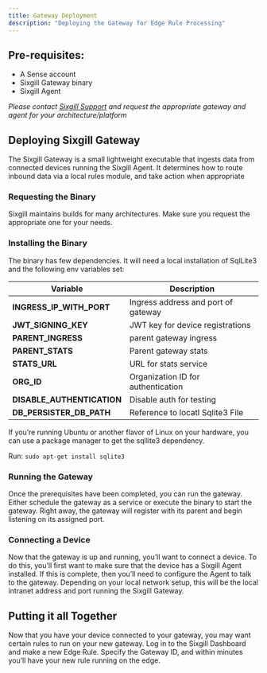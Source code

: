 ```yaml
---
title: Gateway Deployment
description: "Deploying the Gateway for Edge Rule Processing"
---
```


## Pre-requisites:
- A Sense account
- Sixgill Gateway binary
- Sixgill Agent

_Please contact [Sixgill Support](support@sixgill.com) and request the appropriate gateway and agent for your architecture/platform_

## Deploying Sixgill Gateway

The Sixgill Gateway is a small lightweight executable that ingests data from connected devices running the Sixgill Agent.  It determines how to route inbound data via a local rules module, and take action when appropriate

### Requesting the Binary
Sixgill maintains builds for many architectures. Make sure you request the appropriate one for your needs.

### Installing the Binary
The binary has few dependencies. It will need a local installation of SqlLite3 and the following env variables set:


**Variable**|**Description**
-|-
**INGRESS\_IP\_WITH_PORT** | Ingress address and port of gateway
**JWT\_SIGNING\_KEY**  | JWT key for device registrations
**PARENT\_INGRESS** | parent gateway ingress
**PARENT\_STATS** | Parent gateway stats
**STATS\_URL** | URL for stats service
**ORG\_ID** | Organization ID for authentication
**DISABLE\_AUTHENTICATION** | Disable auth for testing
**DB\_PERSISTER\_DB\_PATH** | Reference to locatl Sqlite3 File

If you’re running Ubuntu or another flavor of Linux on your hardware, you can use a package manager to get the sqllite3 dependency.

Run:
```sudo apt-get install sqlite3```

### Running the Gateway
Once the prerequisites have been completed, you can run the gateway. Either schedule the gateway as a service or execute the binary to start the gateway.  Right away, the gateway will register with its parent and begin listening on its assigned port.

### Connecting a Device
Now that the gateway is up and running, you’ll want to connect a device.  To do this, you’ll first want to make sure that the device has a Sixgill Agent installed.  If this is complete, then you’ll need to configure the Agent to talk to the gateway.  Depending on your local network setup, this will be the local intranet address and port running the Sixgill Gateway.


## Putting it all Together
Now that you have your device connected to your gateway, you may want certain rules to run on your new gateway. Log in to the Sixgill Dashboard and make a new Edge Rule. Specify the Gateway ID, and within minutes you’ll have your new rule running on the edge.